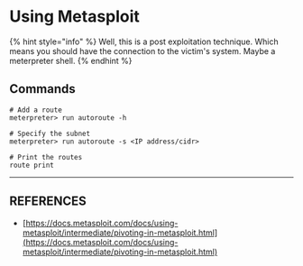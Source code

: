 # Using Metasploit

{% hint style="info" %}
Well, this is a post exploitation technique. Which means you should have the connection to the victim's system. Maybe a meterpreter shell.
{% endhint %}

## Commands

```
# Add a route
meterpreter> run autoroute -h

# Specify the subnet
meterpreter> run autoroute -s <IP address/cidr>

# Print the routes
route print
```



***

## REFERENCES

* [https://docs.metasploit.com/docs/using-metasploit/intermediate/pivoting-in-metasploit.html](https://docs.metasploit.com/docs/using-metasploit/intermediate/pivoting-in-metasploit.html)

